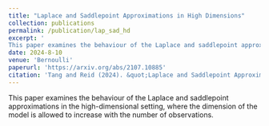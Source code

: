 ```yaml
---
title: "Laplace and Saddlepoint Approximations in High Dimensions"
collection: publications
permalink: /publication/lap_sad_hd
excerpt: '
This paper examines the behaviour of the Laplace and saddlepoint approximations in the high-dimensional setting, where the dimension of the model is allowed to increase with the number of observations. '
date: 2024-8-10
venue: 'Bernoulli'
paperurl: 'https://arxiv.org/abs/2107.10885'
citation: 'Tang and Reid (2024). &quot;Laplace and Saddlepoint Approximations in High Dimensions.&quot;. <i>Bernoulli</i>, to appear.'
---
```


This paper examines the behaviour of the Laplace and saddlepoint approximations in the high-dimensional setting, where the dimension of the model is allowed to increase with the number of observations.

